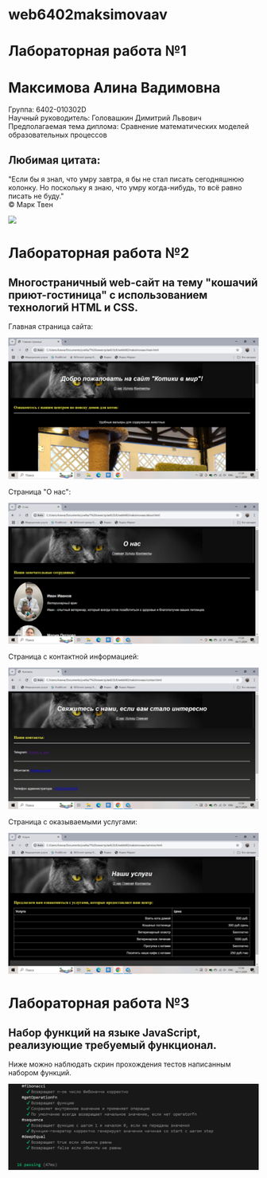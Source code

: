 <!DOCTYPE html>
<h1>web6402maksimovaav</h1>
<h1>Лабораторная работа №1</h1>
<h1>Максимова Алина Вадимовна</h1>

<p>Группа: 6402-010302D
  <br>
Научный руководитель: Головашкин Димитрий Львович
  <br>
Предполагаемая тема диплома: Сравнение математических моделей образовательных процессов</p>

<h2>Любимая цитата:</h2>
<p>"Если бы я знал, что умру завтра, я бы не стал писать сегодняшнюю колонку. Но поскольку я знаю, что умру когда-нибудь, то всё равно писать не буду." 
<br>
© Марк Твен</p>

<img src = "https://masterpiecer-images.s3.yandex.net/593a772a913111eeac812ab2a9c6ab46:upscaled">

<h1>Лабораторная работа №2</h1>
<h2>Многостраничный web-сайт на тему "кошачий приют-гостиница" с использованием технологий HTML и CSS.</h2>
<p>Главная страница сайта: </p>
<img src = "lab2/images/main.jpg">

<p>Cтраница "О нас": </p>
<img src = "lab2/images/about.jpg">

<p>Страница с контактной информацией: </p>
<img src = "lab2/images/contact.jpg">

<p>Страница с оказываемыми услугами: </p>
<img src = "lab2/images/service.jpg">

<h1>Лабораторная работа №3</h1>
<h2>Hабор функций на языке JavaScript, реализующиe требуемый функционал.</h2>
<p>Ниже можно наблюдать скрин прохождения тестов написанным набором функций.</p>
<img src = "lab3/tests.PNG">


</html>



